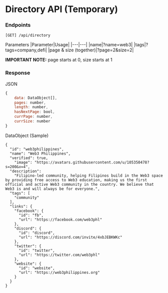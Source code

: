 # Directory API (Temporary)

### Endpoints

`[GET] /api/directory`

Parameters
|Parameter|Usage|
|---|---|
|name|?name=web3|
|tags|?tags=company,defi|
|page & size (together)|?page=2&size=2|

**IMPORTANT NOTE:** page starts at 0, size starts at 1

### Response

JSON

```javascript
{
	data: DataObject[],
	pages: number,
	length: number,
	hasNextPage: bool,
	currPage: number,
	currSize: number
}
```

DataObject (Sample)

```
{
  "id": "web3philippines",
  "name": "Web3 Philippines",
  "verified": true,
    "image": "https://avatars.githubusercontent.com/u/105350478?s=200&v=4",
  "description":
    "Filipino-led community, helping Filipinos build in the Web3 space by providing free access to Web3 education, making us the first official and active Web3 community in the country. We believe that Web3 is and will always be for everyone.",
  "tags": [
    "community"
  ],
  "links": {
    "facebook": {
      "id": "fb",
      "url": "https://facebook.com/web3phl"
    },
    "discord": {
      "id": "discord",
      "url": "https://discord.com/invite/4xbJEBKWKc"
    },
    "twitter": {
      "id": "twitter",
      "url": "https://twitter.com/web3phl"
    },
    "website": {
      "id": "website",
      "url": "https://web3philippines.org"
    }
  }
}
```
